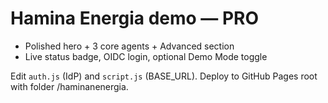 # Hamina Energia demo — PRO
- Polished hero + 3 core agents + Advanced section
- Live status badge, OIDC login, optional Demo Mode toggle

Edit `auth.js` (IdP) and `script.js` (BASE_URL). Deploy to GitHub Pages root with folder /haminanenergia.
